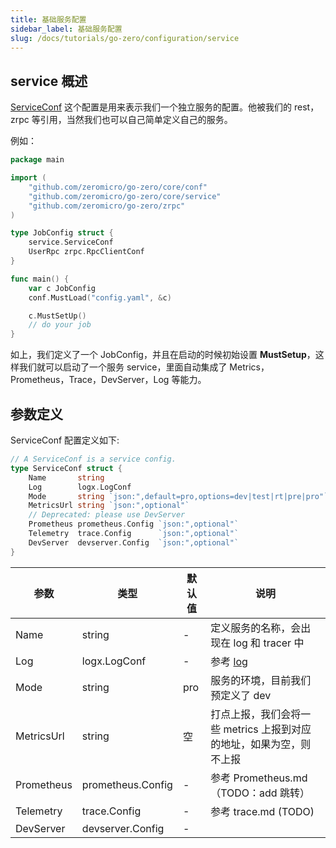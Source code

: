 ```yaml
---
title: 基础服务配置
sidebar_label: 基础服务配置
slug: /docs/tutorials/go-zero/configuration/service
---
```


## service 概述

[ServiceConf](https://github.com/zeromicro/go-zero/blob/master/core/service/serviceconf.go) 这个配置是用来表示我们一个独立服务的配置。他被我们的 rest，zrpc 等引用，当然我们也可以自己简单定义自己的服务。

例如：

```go
package main

import (
    "github.com/zeromicro/go-zero/core/conf"
    "github.com/zeromicro/go-zero/core/service"
    "github.com/zeromicro/go-zero/zrpc"
)

type JobConfig struct {
    service.ServiceConf
    UserRpc zrpc.RpcClientConf
}

func main() {
    var c JobConfig
    conf.MustLoad("config.yaml", &c)

    c.MustSetUp()
    // do your job
}

```

如上，我们定义了一个 JobConfig，并且在启动的时候初始设置 **MustSetup**，这样我们就可以启动了一个服务 service，里面自动集成了 Metrics，Prometheus，Trace，DevServer，Log 等能力。

## 参数定义

ServiceConf 配置定义如下:

```go
// A ServiceConf is a service config.
type ServiceConf struct {
    Name       string
    Log        logx.LogConf
    Mode       string `json:",default=pro,options=dev|test|rt|pre|pro"`
    MetricsUrl string `json:",optional"`
    // Deprecated: please use DevServer
    Prometheus prometheus.Config `json:",optional"`
    Telemetry  trace.Config      `json:",optional"`
    DevServer  devserver.Config  `json:",optional"`
}
```

| 参数       | 类型              | 默认值 | 说明                                                                |
| ---------- | ----------------- | ------ | ------------------------------------------------------------------- |
| Name       | string            | -      | 定义服务的名称，会出现在 log 和 tracer 中                           |
| Log        | logx.LogConf      | -      | 参考 [log](/docs/tutorials/go-zero/configuration/log)               |
| Mode       | string            | pro    | 服务的环境，目前我们预定义了 dev                                    | test | rt  | pre | pro |
| MetricsUrl | string            | 空     | 打点上报，我们会将一些 metrics 上报到对应的地址，如果为空，则不上报 |
| Prometheus | prometheus.Config | -      | 参考 Prometheus.md（TODO：add 跳转）                                |
| Telemetry  | trace.Config      | -      | 参考 trace.md (TODO)                                                |
| DevServer  | devserver.Config  | -      |                                                                     |
